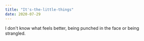 ```yaml
---
title: "It's-the-little-things"
date: 2020-07-29
---
```

I don't know what feels better, being punched in the face or being strangled.

